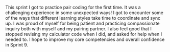This sprint I got to practice pair coding for the first time. It was a challenging experience in some unexpected  ways! I got to encounter some of the ways that different learning styles take time to coordinate and sync up. I was proud of myself for being patient and practicing compassionate inquiry both with myself and my pairing partner. I also feel good that I stopped revising my calculator code when I did, and asked for help when I needed to. I hope to improve my core competencies and overall confidence in Sprint 9.